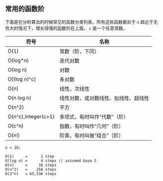 ## 常用的函数阶

下面是在分析算法的时候常见的函数分类列表。所有这些函数都处于 `n` 趋近于无穷大的情况下，增长得慢的函数列在上面。 `c` 是一个任意常数。

| 符号                | 名称                                 |
| ------------------- | ------------------------------------ |
| O(1)                | 常数（阶，下同）                     |
| O(log\*n)           | 迭代对数                             |
| O(log n)            | 对数                                 |
| O[(log n)^c]        | 多对数                               |
| O(n)                | 线性，次线性                         |
| O(n log n)          | 线性对数，或对数线性、拟线性、超线性 |
| O(n^2)              | 平方                                 |
| O(n^c),Integer(c>1) | 多项式，有时叫作“代数”（阶）         |
| O(c^n)              | 指数，有时叫作“几何”（阶）           |
| O(n!)               | 阶乘，有时叫做“组合”（阶）           |

```
n = 16;

O(1)     =      1 step
O(log n) =      4 steps // assumed base 2
O(n)     =     16 steps
O(n^2)   =    256 steps
O(2^n)   = 65,536 steps
```
